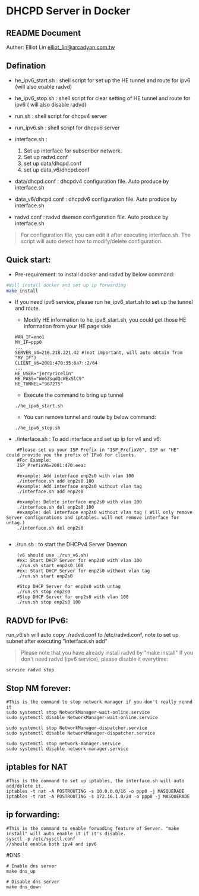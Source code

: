 # DHCPD Server in Docker

## README Document
Auther: Elliot Lin <elliot_lin@arcadyan.com.tw>

## Defination
- he_ipv6_start.sh : shell script for set up the HE tunnel and route for ipv6 (will also enable radvd)

- he_ipv6_stop.sh : shell script for clear setting of HE tunnel and route for ipv6 ( will also disable radvd)

- run.sh : shell script for dhcpv4 server

- run_ipv6.sh : shell script for dhcpv6 server

- interface.sh :
	1. Set up interface for subscriber network.
	2. Set up radvd.conf
	3. set up data/dhcpd.conf
	4. set up data_v6/dhcpd.conf

- data/dhcpd.conf : dhcpdv4 configuration file. Auto produce by interface.sh

- data_v6/dhcpd.conf : dhcpdv6 configuration file. Auto produce by interface.sh

- radvd.conf : radvd daemon configuration file. Auto produce by interface.sh

> For configuration file, you can edit it after executing interface.sh. The script will auto detect how to modify/delete configuration.


## Quick start:

* Pre-requirement: to install docker and radvd by below command:
```bash
#Will install docker and set up ip forwarding
make install
```

* If you need ipv6 service, please run he_ipv6_start.sh to set up the tunnel and route.
    * Modify HE information to he_ipv6_start.sh, you could get those HE information from your HE page side
    ```
    WAN_IF=eno1
    MY_IF=ppp0
    ...
    SERVER_V4=216.218.221.42 #(not important, will auto obtain from "MY_IF")
    CLIENT_V6=2001:470:35:8a7::2/64
    ...
    HE_USER="jerryricelin"
    HE_PASS="Wn6ZsgdQcWExSlC9"
    HE_TUNNEL="907275"

    ```

    * Execute the command to bring up tunnel
    ```
    ./he_ipv6_start.sh
    ```

    * You can remove tunnel and route by below command:
    ```
    ./he_ipv6_stop.sh
    ```


* ./interface.sh : To add interface and set up ip for v4 and v6:
```
	#Please set up your ISP Prefix in "ISP_PrefixV6", ISP or "HE" could provide you the prefix of IPv6 for clients.
	#For Example:
	ISP_PrefixV6=2001:470:eeac

	#example: Add interface enp2s0 with vlan 100
	./interface.sh add enp2s0 100
	#example: Add interface enp2s0 without vlan tag
	./interface.sh add enp2s0

	#example: Delete interface enp2s0 with vlan 100
	./interface.sh del enp2s0 100
	#example: del interface enp2s0 without vlan tag ( Will only remove Server configurations and iptables. will not remove interface for untag.)
	./interface.sh del enp2s0
	
```

* ./run.sh : to start the DHCPv4 Server Daemon
```
	(v6 should use ./run_v6.sh)
	#ex: Start DHCP Server for enp2s0 with vlan 100
	./run.sh start enp2s0 100
	#ex: Start DHCP Server for enp2s0 without vlan tag
	./run.sh start enp2s0 
	
	#Stop DHCP Server for enp2s0 with untag
	./run.sh stop enp2s0
	#Stop DHCP Server for enp2s0 with vlan 100
	./run.sh stop enp2s0 100
```


## RADVD for IPv6:
run_v6.sh will auto copy ./radvd.conf to /etc/radvd.conf, note to set up subnet after executing "interface.sh add"
> Please note that you have already install radvd by "make install"
> If you don't need radvd (ipv6 service), please disable it everytime:
```
service radvd stop
```
	

## Stop NM forever:
```
#This is the command to stop network manager if you don't really rennd it
sudo systemctl stop NetworkManager-wait-online.service
sudo systemctl disable NetworkManager-wait-online.service

sudo systemctl stop NetworkManager-dispatcher.service
sudo systemctl disable NetworkManager-dispatcher.service

sudo systemctl stop network-manager.service
sudo systemctl disable network-manager.service
```


## iptables for NAT
```
#This is the command to set up iptables, the interface.sh will auto add/delete it.
iptables -t nat -A POSTROUTING -s 10.0.0.0/16 -o ppp0 -j MASQUERADE
iptables -t nat -A POSTROUTING -s 172.16.1.0/24 -o ppp0 -j MASQUERADE
```


## ip forwarding:
```
#This is the command to enable forwading feature of Server. "make install" will auto enable it if it's disable.
sysctl -p /etc/sysctl.conf
//should enable both ipv4 and ipv6
```

#DNS
```
# Enable dns server
make dns_up

# Disable dns server
make dns_down
```
